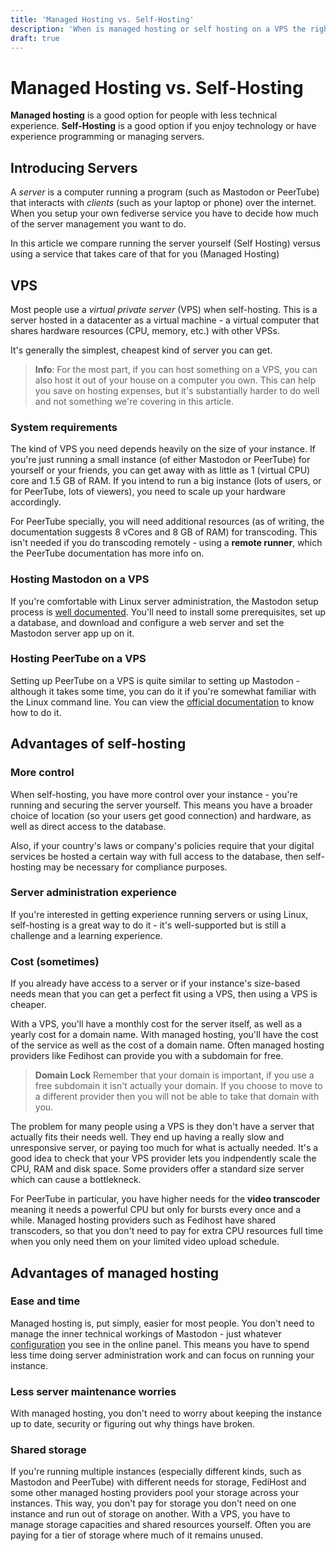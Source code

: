 ```yaml
---
title: 'Managed Hosting vs. Self-Hosting'
description: 'When is managed hosting or self hosting on a VPS the right choice'
draft: true
---
```

Managed Hosting vs. Self-Hosting
===

**Managed hosting** is a good option for people with less technical experience.
**Self-Hosting** is a good option if you enjoy technology or have experience
programming or managing servers.

## Introducing Servers

A *server* is a computer running a program (such as Mastodon or PeerTube) 
that interacts with *clients* (such as your laptop or phone) over the internet.
When you setup your own fediverse service you have to decide how much of the server
management you want to do. 

In this article we compare running the server yourself (Self Hosting) versus
using a service that takes care of that for you (Managed Hosting) 

## VPS

Most people use a *virtual private server* (VPS) when self-hosting. This is a server 
hosted in a datacenter as a virtual machine - a virtual computer that 
shares hardware resources (CPU, memory, etc.) with other VPSs. 

It's generally the simplest, cheapest kind of server you can get.

> **Info**: For the most part, if you can host something on a VPS, you can also
> host it out of your house on a computer you own. This can help you save on
> hosting expenses, but it's substantially harder to do well and not something
> we're covering in this article.

### System requirements

The kind of VPS you need depends heavily on the size of your instance. If
you're just running a small instance (of either Mastodon or PeerTube) for
yourself or your friends, you can get away with as little as 1 (virtual CPU)
core and 1.5 GB of RAM. If you intend to run a big instance (lots of users, or
for PeerTube, lots of viewers), you need to scale up your hardware accordingly.

For PeerTube specially, you will need additional resources (as of writing, the
documentation suggests 8 vCores and 8 GB of RAM) for transcoding. This isn't
needed if you do transcoding remotely - using a **remote runner**, which the
PeerTube documentation has more info on.

### Hosting Mastodon on a VPS

If you're comfortable with Linux server administration, the Mastodon setup
process is [well documented](https://docs.joinmastodon.org/user/run-your-own/).
You'll need to install some prerequisites, set up a database, and download and
configure a web server and set the Mastodon server app up on it.

### Hosting PeerTube on a VPS

Setting up PeerTube on a VPS is quite similar to setting up Mastodon - although
it takes some time, you can do it if you're somewhat familiar with the Linux
command line. You can view the [official
documentation](https://docs.joinpeertube.org/#create-your-own-instance) to know
how to do it.

## Advantages of self-hosting

### More control

When self-hosting, you have more control over your instance - you're running
and securing the server yourself. This means you have a broader choice of
location (so your users get good connection) and hardware, as well as direct
access to the database.

Also, if your country's laws or company's policies require that your digital
services be hosted a certain way with full access to the database,
then self-hosting may be necessary for compliance purposes.

### Server administration experience

If you're interested in getting experience running servers or using Linux,
self-hosting is a great way to do it - it's well-supported but is still a
challenge and a learning experience.

### Cost (sometimes)

If you already have access to a server or if your instance's size-based needs mean
that you can get a perfect fit using a VPS, then using a VPS is cheaper.

With a VPS, you'll have a monthly cost for the server itself, as well as a
yearly cost for a domain name. With managed hosting, you'll have the cost of
the service as well as the cost of a domain name. Often managed hosting
providers like Fedihost can provide you with a subdomain for free.

> **Domain Lock** Remember that your domain is important, if you use a free
> subdomain it isn't actually your domain. If you choose to move to a different
> provider then you will not be able to take that domain with you.

<!-- if there is a fedihost pricing page, that should be linked here -->

The problem for many people using a VPS is they don't have a server that
actually fits their needs well. They end up having a really slow and 
unresponsive server, or paying too much for what is actually needed.
It's a good idea to check that your VPS provider lets you indpendently
scale the CPU, RAM and disk space. Some providers offer a standard
size server which can cause a bottlekneck.

For PeerTube in particular, you have higher needs for the **video
transcoder** meaning it needs a powerful CPU but only for bursts every
once and a while. Managed hosting providers such as Fedihost have
shared transcoders, so that you don't need to pay for extra CPU resources
full time when you only need them on your limited video upload schedule.

## Advantages of managed hosting

### Ease and time

Managed hosting is, put simply, easier for most people. You don't need to
manage the inner technical workings of Mastodon - just whatever
[configuration](/articles/mastodon/creating/configuring) you see in the online
panel. This means you have to spend less time doing server administration work
and can focus on running your instance.

### Less server maintenance worries

With managed hosting, you don't need to worry about keeping the instance up to
date, security or figuring out why things have broken.

### Shared storage

If you're running multiple instances (especially different kinds, such as
Mastodon and PeerTube) with different needs for storage, FediHost and some
other managed hosting providers pool your storage across your instances. This
way, you don't pay for storage you don't need on one instance and run out of
storage on another. With a VPS, you have to manage storage capacities and
shared resources yourself. Often you are paying for a tier of storage where
much of it remains unused.


